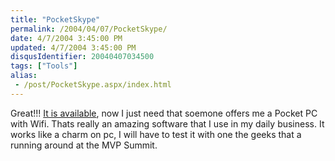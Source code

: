 ```yaml
---
title: "PocketSkype"
permalink: /2004/04/07/PocketSkype/
date: 4/7/2004 3:45:00 PM
updated: 4/7/2004 3:45:00 PM
disqusIdentifier: 20040407034500
tags: ["Tools"]
alias:
 - /post/PocketSkype.aspx/index.html
---
```

Great!!! [It is available](http://www.skype.com/download_pda.html), now I just need that soemone offers me a Pocket PC with Wifi. Thats really an amazing software that I use in my daily business. It works like a charm on pc, I will have to test it with one the geeks that a running around at the MVP Summit.
